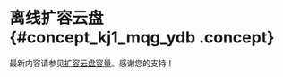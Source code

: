 # 离线扩容云盘 {#concept_kj1_mqg_ydb .concept}

最新内容请参见[扩容云盘容量](../../../../cn.zh-CN/块存储/云盘/扩容云盘/扩容云盘容量.md#)。感谢您的支持！

